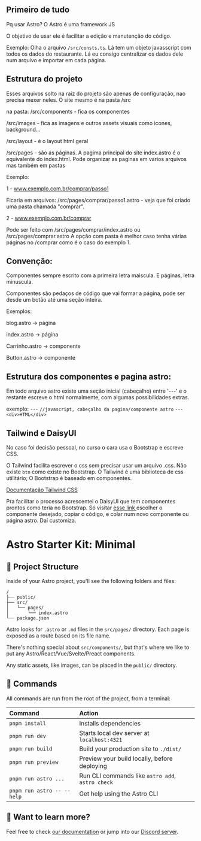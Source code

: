 ## Primeiro de tudo

Pq usar Astro? O Astro é uma framework JS


O objetivo de usar ele é facilitar a edição e manutenção do código.


Exemplo: Olha o arquivo `/src/consts.ts`. Lá tem um objeto javasscript com todos os dados do restaurante. Lá eu consigo centralizar os dados dele num arquivo e importar em cada página.


## Estrutura do projeto

Esses arquivos solto na raiz do projeto são apenas de configuração, nao precisa mexer neles. O site mesmo é na pasta /src

na pasta:
/src/components - fica os componentes

/src/images - fica as imagens e outros assets visuais como icones, background...

/src/layout - é o layout html geral

/src/pages - são as páginas. A pagima principal do site index.astro é o equivalente
do index.html. Pode organizar as paginas em varios arquivos mas também em pastas

Exemplo:

1 - www.exemplo.com.br/comprar/passo1

Ficaria em arquivos: /src/pages/comprar/passo1.astro - veja que foi criado uma pasta chamada "comprar".

2 - www.exemplo.com.br/comprar

Pode ser feito com /src/pages/comprar/index.astro ou /src/pages/comprar.astro
A opção com pasta é melhor caso tenha várias páginas no /comprar como é o caso do exemplo 1.


## Convenção:
Componentes sempre escrito com a primeira letra maiscula. E páginas, letra minuscula.

Componentes são pedaços de código que vai formar a página, pode ser desde um botão até uma seção inteira.

Exemplos:


blog.astro -> página

index.astro -> página

Carrinho.astro -> componente

Button.astro -> componente



## Estrutura dos componentes e pagina astro:

Em todo arquivo astro existe uma seção inicial (cabeçalho) entre '---' e o restante escreve o html normalmente, com algumas possibilidades extras.

exemplo:
`---`
`//javascript, cabeçalho da pagina/componente astro`
`---`
`<div>HTML</div>`

## Tailwind e DaisyUI

No caso foi decisão pessoal, no curso o cara usa o Bootstrap e escreve CSS.

O Tailwind facilita escrever o css sem precisar usar um arquivo .css. Não existe `btn` como existe no Bootstrap. O Tailwind é uma biblioteca de css utilitário; O Bootstrap é baseado em componentes.

[Documentação Tailwind CSS](https://tailwindcss.com/docs/)

 Pra facilitar o processo acrescentei o DaisyUI que tem componentes prontos como teria no Bootstrap. Só visitar [esse link ](https://daisyui.com/components/?lang=pt) escolher o componente desejado, copiar o código, e colar num novo componente ou página astro. Daí customiza.


# Astro Starter Kit: Minimal

## 🚀 Project Structure

Inside of your Astro project, you'll see the following folders and files:

```text
/
├── public/
├── src/
│   └── pages/
│       └── index.astro
└── package.json
```

Astro looks for `.astro` or `.md` files in the `src/pages/` directory. Each page is exposed as a route based on its file name.

There's nothing special about `src/components/`, but that's where we like to put any Astro/React/Vue/Svelte/Preact components.

Any static assets, like images, can be placed in the `public/` directory.

## 🧞 Commands

All commands are run from the root of the project, from a terminal:

| Command                   | Action                                           |
| :------------------------ | :----------------------------------------------- |
| `pnpm install`             | Installs dependencies                            |
| `pnpm run dev`             | Starts local dev server at `localhost:4321`      |
| `pnpm run build`           | Build your production site to `./dist/`          |
| `pnpm run preview`         | Preview your build locally, before deploying     |
| `pnpm run astro ...`       | Run CLI commands like `astro add`, `astro check` |
| `pnpm run astro -- --help` | Get help using the Astro CLI                     |

## 👀 Want to learn more?

Feel free to check [our documentation](https://docs.astro.build) or jump into our [Discord server](https://astro.build/chat).
